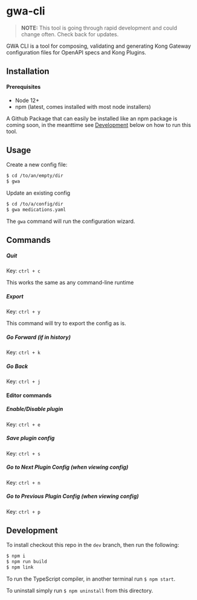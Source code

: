 # gwa-cli

> **NOTE:** This tool is going through rapid development and could change often. Check back for updates.

GWA CLI is a tool for composing, validating and generating Kong Gateway configuration files for OpenAPI specs and Kong Plugins.

## Installation

#### Prerequisites

- Node 12+
- npm (latest, comes installed with most node installers)

A Github Package that can easily be installed like an npm package is coming soon, in the meanttime see [Development](#development) below on how to run this tool.

## Usage

Create a new config file:

```bash
$ cd /to/an/empty/dir
$ gwa
```

Update an existing config

```bash
$ cd /to/a/config/dir
$ gwa medications.yaml
```

The `gwa` command will run the configuration wizard.


## Commands

##### Quit

Key: `ctrl + c`

This works the same as any command-line runtime

##### Export

Key: `ctrl + y`

This command will try to export the config as is.

##### Go Forward (if in history)

Key: `ctrl + k`

##### Go Back

Key: `ctrl + j`

#### Editor commands

##### Enable/Disable plugin

Key: `ctrl + e`

##### Save plugin config

Key: `ctrl + s`

##### Go to Next Plugin Config (when viewing config)

Key: `ctrl + n`

##### Go to Previous Plugin Config (when viewing config)

Key: `ctrl + p`


## Development

To install checkout this repo in the `dev` branch, then run the following:

```bash
$ npm i
$ npm run build
$ npm link
```

To run the TypeScript compiler, in another terminal run `$ npm start`.

To uninstall simply run `$ npm uninstall` from this directory.
